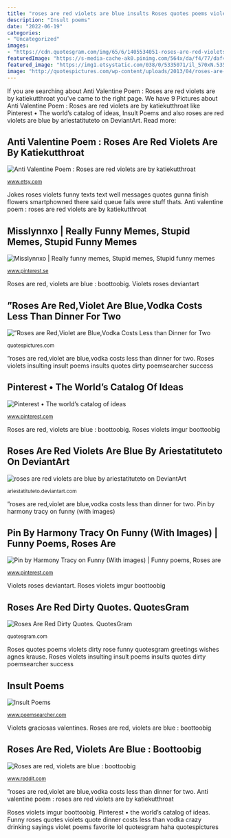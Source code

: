 ```yaml
---
title: "roses are red violets are blue insults Roses quotes poems violets dirty rose funny quotesgram greetings wishes agnes krause"
description: "Insult poems"
date: "2022-06-19"
categories:
- "Uncategorized"
images:
- "https://cdn.quotesgram.com/img/65/6/1405534051-roses-are-red-violets-are-blue-quotes.jpg"
featuredImage: "https://s-media-cache-ak0.pinimg.com/564x/da/f4/77/daf47724b39b5e865bcdd8893be0e762.jpg"
featured_image: "https://img1.etsystatic.com/038/0/5335071/il_570xN.535058595_nckp.jpg"
image: "http://quotespictures.com/wp-content/uploads/2013/04/roses-are-redviolet-are-bluevodka-costs-less-than-dinner-for-two-funny-quote.jpg"
---
```


If you are searching about Anti Valentine Poem : Roses are red violets are by katiekutthroat you've came to the right page. We have 9 Pictures about Anti Valentine Poem : Roses are red violets are by katiekutthroat like Pinterest • The world’s catalog of ideas, Insult Poems and also roses are red violets are blue by ariestatituteto on DeviantArt. Read more:

## Anti Valentine Poem : Roses Are Red Violets Are By Katiekutthroat

![Anti Valentine Poem : Roses are red violets are by katiekutthroat](https://img1.etsystatic.com/038/0/5335071/il_570xN.535058595_nckp.jpg "Roses are red dirty quotes. quotesgram")

<small>www.etsy.com</small>

Jokes roses violets funny texts text well messages quotes gunna finish flowers smartphowned there said queue fails were stuff thats. Anti valentine poem : roses are red violets are by katiekutthroat

## Misslynnxo | Really Funny Memes, Stupid Memes, Stupid Funny Memes

![Misslynnxo | Really funny memes, Stupid memes, Stupid funny memes](https://i.pinimg.com/736x/17/28/bf/1728bf214d250521e84fc31ee9bb150d--interesting-stuff-roses-are-red-meme.jpg "Roses quotes poems violets dirty rose funny quotesgram greetings wishes agnes krause")

<small>www.pinterest.se</small>

Roses are red, violets are blue : boottoobig. Violets roses deviantart

## ”Roses Are Red,Violet Are Blue,Vodka Costs Less Than Dinner For Two

![”Roses are Red,Violet are Blue,Vodka Costs Less than Dinner for Two](http://quotespictures.com/wp-content/uploads/2013/04/roses-are-redviolet-are-bluevodka-costs-less-than-dinner-for-two-funny-quote.jpg "Pin by harmony tracy on funny (with images)")

<small>quotespictures.com</small>

”roses are red,violet are blue,vodka costs less than dinner for two. Roses violets insulting insult poems insults quotes dirty poemsearcher success

## Pinterest • The World’s Catalog Of Ideas

![Pinterest • The world’s catalog of ideas](https://s-media-cache-ak0.pinimg.com/564x/da/f4/77/daf47724b39b5e865bcdd8893be0e762.jpg "Roses violets insulting insult poems insults quotes dirty poemsearcher success")

<small>www.pinterest.com</small>

Roses are red, violets are blue : boottoobig. Roses violets imgur boottoobig

## Roses Are Red Violets Are Blue By Ariestatituteto On DeviantArt

![roses are red violets are blue by ariestatituteto on DeviantArt](http://pre11.deviantart.net/3958/th/pre/i/2009/319/2/9/roses_are_red_violets_are_blue_by_ariestatituteto.jpg "Pin by harmony tracy on funny (with images)")

<small>ariestatituteto.deviantart.com</small>

”roses are red,violet are blue,vodka costs less than dinner for two. Pin by harmony tracy on funny (with images)

## Pin By Harmony Tracy On Funny (With Images) | Funny Poems, Roses Are

![Pin by Harmony Tracy on Funny (With images) | Funny poems, Roses are](https://i.pinimg.com/originals/1c/63/b3/1c63b3c2b346d996fcecca7c4de4ec65.jpg "Funny roses quotes violets quote dinner costs less than vodka crazy drinking sayings violet poems favorite lol quotesgram haha quotespictures")

<small>www.pinterest.com</small>

Violets roses deviantart. Roses violets imgur boottoobig

## Roses Are Red Dirty Quotes. QuotesGram

![Roses Are Red Dirty Quotes. QuotesGram](https://cdn.quotesgram.com/img/65/6/1405534051-roses-are-red-violets-are-blue-quotes.jpg "Insult poems")

<small>quotesgram.com</small>

Roses quotes poems violets dirty rose funny quotesgram greetings wishes agnes krause. Roses violets insulting insult poems insults quotes dirty poemsearcher success

## Insult Poems

![Insult Poems](https://www.poemsearcher.com/images/poemsearcher/11/11ae9a9b88a1e7a867f024cd132eb81e.jpeg "”roses are red,violet are blue,vodka costs less than dinner for two")

<small>www.poemsearcher.com</small>

Violets graciosas valentines. Roses are red, violets are blue : boottoobig

## Roses Are Red, Violets Are Blue : Boottoobig

![Roses are red, violets are blue : boottoobig](https://external-preview.redd.it/eHI_4xca4Y-3nBsZpM5gXZKtXlyY2_BfWKjMYmDKKCM.png?auto=webp&amp;s=5a47808717817ca1b943684ca0ce05309af799cb "Anti valentine poem : roses are red violets are by katiekutthroat")

<small>www.reddit.com</small>

”roses are red,violet are blue,vodka costs less than dinner for two. Anti valentine poem : roses are red violets are by katiekutthroat

Roses violets imgur boottoobig. Pinterest • the world’s catalog of ideas. Funny roses quotes violets quote dinner costs less than vodka crazy drinking sayings violet poems favorite lol quotesgram haha quotespictures
